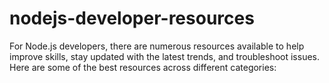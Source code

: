 # nodejs-developer-resources
For Node.js developers, there are numerous resources available to help improve skills, stay updated with the latest trends, and troubleshoot issues. Here are some of the best resources across different categories:
